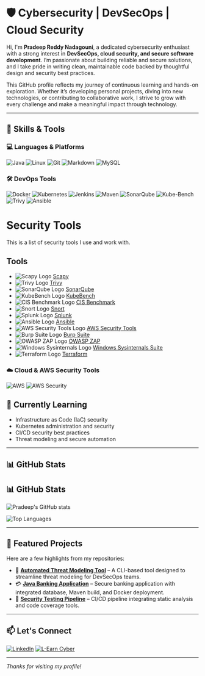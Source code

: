 # 🛡️ Cybersecurity | DevSecOps | Cloud Security

Hi, I'm **Pradeep Reddy Nadagouni**, a dedicated cybersecurity enthusiast with a strong interest in **DevSecOps, cloud security, and secure software development**. I’m passionate about building reliable and secure solutions, and I take pride in writing clean, maintainable code backed by thoughtful design and security best practices.

This GitHub profile reflects my journey of continuous learning and hands-on exploration. Whether it’s developing personal projects, diving into new technologies, or contributing to collaborative work, I strive to grow with every challenge and make a meaningful impact through technology.

---

## 🔧 Skills & Tools

### 💻 Languages & Platforms
![Java](https://img.shields.io/badge/-Java-007396?logo=java&logoColor=white&style=for-the-badge)
![Linux](https://img.shields.io/badge/-Linux-FCC624?logo=linux&logoColor=black&style=for-the-badge)
![Git](https://img.shields.io/badge/-Git-F05032?logo=git&logoColor=white&style=for-the-badge)
![Markdown](https://img.shields.io/badge/-Markdown-000000?logo=markdown&logoColor=white&style=for-the-badge)
![MySQL](https://img.shields.io/badge/-MySQL-4479A1?logo=mysql&logoColor=white&style=for-the-badge)

### 🛠️ DevOps Tools
![Docker](https://img.shields.io/badge/-Docker-2496ED?logo=docker&logoColor=white&style=for-the-badge)
![Kubernetes](https://img.shields.io/badge/-Kubernetes-326CE5?logo=kubernetes&logoColor=white&style=for-the-badge)
![Jenkins](https://img.shields.io/badge/-Jenkins-D24939?logo=jenkins&logoColor=white&style=for-the-badge)
![Maven](https://img.shields.io/badge/-Maven-C71A36?logo=apachemaven&logoColor=white&style=for-the-badge)
![SonarQube](https://img.shields.io/badge/-SonarQube-4E9BCD?logo=sonarqube&logoColor=white&style=for-the-badge)
![Kube-Bench](https://img.shields.io/badge/-KubeBench-326CE5?logo=kubernetes&logoColor=white&style=for-the-badge)
![Trivy](https://img.shields.io/badge/-Trivy-0F172A?logo=aqua&logoColor=white&style=for-the-badge)
![Ansible](https://img.shields.io/badge/-Ansible-EE0000?logo=ansible&logoColor=white&style=for-the-badge)

# Security Tools

This is a list of security tools I use and work with.

## Tools

- ![Scapy Logo](https://upload.wikimedia.org/wikipedia/commons/thumb/0/0e/Scapy_logo.svg/320px-Scapy_logo.svg.png) [Scapy](https://scapy.readthedocs.io/en/latest/)
- ![Trivy Logo](https://raw.githubusercontent.com/aquasecurity/trivy/main/docs/images/trivy-logo.svg) [Trivy](https://github.com/aquasecurity/trivy)
- ![SonarQube Logo](https://www.sonarqube.org/images/logo.png) [SonarQube](https://www.sonarqube.org/)
- ![KubeBench Logo](https://www.aquasecurity.github.io/kube-bench/logo.png) [KubeBench](https://github.com/aquasecurity/kube-bench)
- ![CIS Benchmark Logo](https://www.cisecurity.org/wp-content/uploads/2020/07/CIS-Logo-Color.jpg) [CIS Benchmark](https://www.cisecurity.org/cis-benchmarks/)
- ![Snort Logo](https://www.snort.org/assets/images/snort-logo.svg) [Snort](https://www.snort.org/)
- ![Splunk Logo](https://www.splunk.com/content/dam/splunk-common/images/splunk_logo_rgb_color.svg) [Splunk](https://www.splunk.com/)
- ![Ansible Logo](https://upload.wikimedia.org/wikipedia/commons/4/4e/Ansible_logo.svg) [Ansible](https://www.ansible.com/)
- ![AWS Security Tools Logo](https://d1.awsstatic.com/logos/aws/aws-security/aws-security-services-identity-logos/aws-security-identity-logos.4fe88b1f57b43015a34ad3fa7b8765fe.png) [AWS Security Tools](https://aws.amazon.com/security/)
- ![Burp Suite Logo](https://portswigger.net/images/brand/burp-suite-logo-2022.svg) [Burp Suite](https://portswigger.net/burp)
- ![OWASP ZAP Logo](https://owasp.org/www-project-zap/images/owasp-zap-logo.svg) [OWASP ZAP](https://owasp.org/www-project-zap/)
- ![Windows Sysinternals Logo](https://upload.wikimedia.org/wikipedia/commons/e/e0/Sysinternals_Logo.svg) [Windows Sysinternals Suite](https://docs.microsoft.com/en-us/sysinternals/)
- ![Terraform Logo](https://www.terraform.io/assets/images/brand/logo-mark-16-9-6e25468f.svg) [Terraform](https://www.terraform.io/)



### ☁️ Cloud & AWS Security Tools
![AWS](https://img.shields.io/badge/-AWS-232F3E?logo=amazonaws&logoColor=white&style=for-the-badge)
![AWS Security](https://img.shields.io/badge/-AWS_Security-FF9900?logo=amazonaws&logoColor=white&style=for-the-badge)

## 🧠 Currently Learning

- Infrastructure as Code (IaC) security
- Kubernetes administration and security
- CI/CD security best practices
- Threat modeling and secure automation

---

## 📊 GitHub Stats

## 📊 GitHub Stats

![Pradeep's GitHub stats](https://github-readme-stats.vercel.app/api?username=pradeepreddy-code&show_icons=true&theme=tokyonight)

![Top Languages](https://github-readme-stats.vercel.app/api/top-langs/?username=pradeepreddy-code&layout=compact&theme=tokyonight)

---

## 📌 Featured Projects

Here are a few highlights from my repositories:

- 🔐 **[Automated Threat Modeling Tool](https://github.com/pradeep-reddy-nadagouni/threat-model-cli)** – A CLI-based tool designed to streamline threat modeling for DevSecOps teams.
- 💳 **[Java Banking Application](https://github.com/pradeep-reddy-nadagouni/java-banking-app)** – Secure banking application with integrated database, Maven build, and Docker deployment.
- 🧪 **[Security Testing Pipeline](https://github.com/pradeep-reddy-nadagouni/secure-pipeline-demo)** – CI/CD pipeline integrating static analysis and code coverage tools.

---

## 📫 Let's Connect

[![LinkedIn](https://img.shields.io/badge/-LinkedIn-0077B5?logo=linkedin&logoColor=white&style=for-the-badge)](https://www.linkedin.com/in/pradeep-reddy-nadagouni)
[![L-Earn Cyber](https://img.shields.io/badge/-L--Earn_Cyber-0A66C2?logo=linkedin&logoColor=white&style=for-the-badge)](https://www.linkedin.com/company/l-earn-cyber)

---

_Thanks for visiting my profile!_

